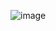 ![image](https://github.com/Jaiminkapopara/dashbord-l/assets/88267997/2a0d4eb5-83c6-4fde-b1fc-6306d08a1cfe)
